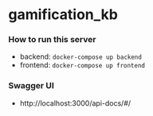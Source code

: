 ﻿# gamification_kb
 ### How to run this server
  - backend: `docker-compose up backend`
  - frontend: `docker-compose up frontend`

### Swagger UI
  - http://localhost:3000/api-docs/#/
